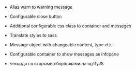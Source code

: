 - Alias warn to warning message
- Configurable close button
- Additional configurable css class to container and  messages
- Translate styles to sass
- Message object with changeable content, type etc…
- Configurable container to show messages as infopane

- чехорда со старыми сборщиками на uglifyJS